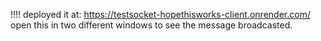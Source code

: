 !!!!
deployed it at:
https://testsocket-hopethisworks-client.onrender.com/
open this in two different windows to see the message broadcasted.
